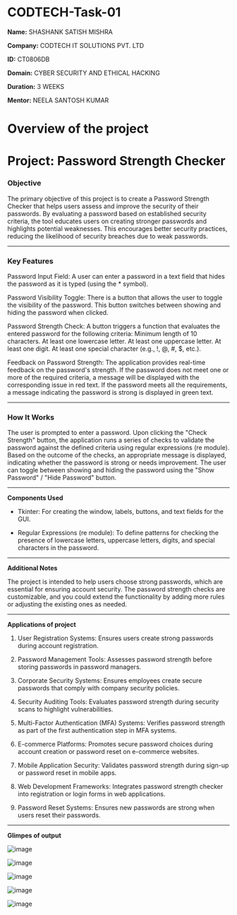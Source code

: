 # CODTECH-Task-01

**Name:** SHASHANK SATISH MISHRA

**Company:** CODTECH IT SOLUTIONS PVT. LTD

**ID:** CT0806DB

**Domain:** CYBER SECURITY AND ETHICAL HACKING

**Duration:** 3 WEEKS

**Mentor:** NEELA SANTOSH KUMAR

# Overview of the project

# Project: Password Strength Checker

### **Objective**

The primary objective of this project is to create a Password Strength Checker that helps users assess and improve the security of their passwords. By evaluating a password based on established security criteria, the tool educates users on creating stronger passwords and highlights potential weaknesses. This encourages better security practices, reducing the likelihood of security breaches due to weak passwords.

---

### **Key Features**

Password Input Field:
A user can enter a password in a text field that hides the password as it is typed (using the * symbol).

Password Visibility Toggle:
There is a button that allows the user to toggle the visibility of the password. This button switches between showing and hiding the password when clicked.

Password Strength Check:
A button triggers a function that evaluates the entered password for the following criteria:
Minimum length of 10 characters.
At least one lowercase letter.
At least one uppercase letter.
At least one digit.
At least one special character (e.g., !, @, #, $, etc.).

Feedback on Password Strength:
The application provides real-time feedback on the password's strength. If the password does not meet one or more of the required criteria, a message will be displayed with the corresponding issue in red text.
If the password meets all the requirements, a message indicating the password is strong is displayed in green text.

---

### **How It Works**

The user is prompted to enter a password.
Upon clicking the "Check Strength" button, the application runs a series of checks to validate the password against the defined criteria using regular expressions (re module).
Based on the outcome of the checks, an appropriate message is displayed, indicating whether the password is strong or needs improvement.
The user can toggle between showing and hiding the password using the "Show Password" / "Hide Password" button.

---

**Components Used**

 - Tkinter: For creating the window, labels, buttons, and text fields for the GUI.

 - Regular Expressions (re module): To define patterns for checking the presence of lowercase letters, uppercase letters, digits, and special characters in the password.

---

**Additional Notes**

The project is intended to help users choose strong passwords, which are essential for ensuring account security.
The password strength checks are customizable, and you could extend the functionality by adding more rules or adjusting the existing ones as needed.

---

**Applications of project**

1. User Registration Systems: Ensures users create strong passwords during account registration.

2. Password Management Tools: Assesses password strength before storing passwords in password managers.
 
3. Corporate Security Systems: Ensures employees create secure passwords that comply with company security policies.

4. Security Auditing Tools: Evaluates password strength during security scans to highlight vulnerabilities.

5. Multi-Factor Authentication (MFA) Systems: Verifies password strength as part of the first authentication step in MFA systems.

6. E-commerce Platforms: Promotes secure password choices during account creation or password reset on e-commerce websites.

7. Mobile Application Security: Validates password strength during sign-up or password reset in mobile apps.

8. Web Development Frameworks: Integrates password strength checker into registration or login forms in web applications.

9. Password Reset Systems: Ensures new passwords are strong when users reset their passwords.

---

**Glimpes of output**

![image](https://github.com/user-attachments/assets/115290cf-23b2-4496-b12e-ada634002a8e)

![image](https://github.com/user-attachments/assets/2d8b8ec3-fd77-4f19-8072-cebf98584f50)

![image](https://github.com/user-attachments/assets/da0f58af-5b9c-4ee0-9094-5ac91a599b29)

![image](https://github.com/user-attachments/assets/a6ab3c39-2468-4dd4-b9bf-a26a597827e5)

![image](https://github.com/user-attachments/assets/45e738f7-0e21-4ce3-be92-41bd81355921)













